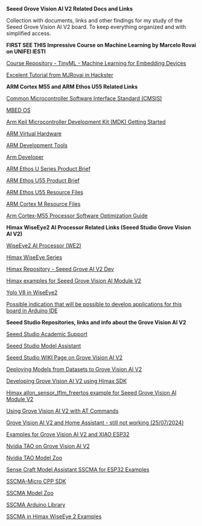 **Seeed Grove Vision AI V2 Related Docs and Links**

Collection with documents, links and other findings for my study of the Seeed Grove Vision AI V2 board. To keep everything organized and with simplified access.

**FIRST SEE THIS Impressive Course on Machine Learning by Marcelo Rovai on UNIFEI IESTI**

[Course Repository - TinyML - Machine Learning for Embedding Devices](https://mjrovai.github.io/UNIFEI-IESTI01-TinyML-2022.1/)

[Excelent Tutorial from MJRovai in Hackster](https://www.hackster.io/mjrobot/computer-vision-at-the-edge-with-grove-vision-ai-module-v2-0003c7)


**ARM Cortex M55 and ARM Ethos U55 Related Links**

[Common Microcontroller Software Interface Standard (CMSIS)](https://www.arm.com/technologies/cmsis)

[MBED OS](https://www.arm.com/products/development-tools/embedded-and-software/mbed-os)

[Arm Keil Microcontroller Development Kit (MDK) Getting Started](https://developer.arm.com/documentation/109350/v6/What-is-MDK-/Download-options)

[ARM Virtual Hardware](https://www.arm.com/products/development-tools/simulation/virtual-hardware)

[ARM Development Tools](https://www.arm.com/products/development-tools)

[Arm Developer](https://developer.arm.com/AI%20and%20ML#numberOfResults=48&aq=%40navigationhierarchiescategories%3D%3D%22AI%2FML%22)

[ARM Ethos U Series Product Brief](https://armkeil.blob.core.windows.net/developer/Files/pdf/arm-ethos-u-processor-series-brief-v2.pdf)

[ARM Ethos U55 Product Brief](https://armkeil.blob.core.windows.net/developer/Files/pdf/product-brief/arm-ethos-u55-product-brief.pdf)

[ARM Ethos U55 Resource Files](https://www.arm.com/products/silicon-ip-cpu/ethos/ethos-u55)

[ARM Cortex M Resource Files](https://community.arm.com/arm-community-blogs/b/architectures-and-processors-blog/posts/cortex-m-resources#arm_tools)

[Arm Cortex-M55 Processor Software Optimization Guide](https://developer.arm.com/documentation/102692/0101/Introduction)


**Himax WiseEye2 AI Processor Related Links (Seeed Studio Grove Vision AI V2)**

[WiseEye2 AI Processor (WE2)](https://www.himax.com.tw/products/wiseeye-ai-sensing/wiseeye2-ai-processor/)

[Himax WiseEye Series](https://himaxwiseeyeplus.github.io/)

[Himax Repository - Seeed Grove AI V2 Dev](https://github.com/HimaxWiseEyePlus/Seeed_Grove_Vision_AI_Module_V2)

[Himax examples for Seeed Grove Vision AI Module V2](https://github.com/HimaxWiseEyePlus/HIMAX_WE2_Rabboni)

[Yolo V8 in WiseEye2](https://github.com/HimaxWiseEyePlus/YOLOv8_on_WE2)

[Possible indication that will be possible to develop applications for this board in Arduino IDE](https://github.com/HimaxWiseEyePlus/ArduinoCore-WE2)


**Seeed Studio Repositories, links and info about the Grove Vision AI V2**

[Seeed Studio Academic Support](https://academic.seeed.cc/)

[Seeed Studio Model Assistant](https://github.com/Seeed-Studio/ModelAssistant)

[Seeed Studio WIKI Page on Grove Vision AI V2](https://wiki.seeedstudio.com/grove_vision_ai_v2/)

[Deploying Models from Datasets to Grove Vision AI V2](https://wiki.seeedstudio.com/grove_vision_ai_v2_sscma/)

[Developing Grove Vision AI V2 using Himax SDK](https://wiki.seeedstudio.com/grove_vision_ai_v2_himax_sdk/)

[Himax allon_sensor_tflm_freertos example for Seeed Grove Vision AI Module V2](https://github.com/limengdu/Seeed_Grove_Vision_AI_V2_SD-Mic)

[Using Grove Vision AI V2 with AT Commands](https://wiki.seeedstudio.com/grove_vision_ai_v2_at/)

[Grove Vision AI V2 and Home Assistant - still not working (25/07/2024)](https://wiki.seeedstudio.com/connect_vision_ai_v2_to_ha/)

[Examples for Grove Vision AI V2 and XIAO ESP32](https://wiki.seeedstudio.com/grove_vision_ai_v2_demo/)

[Nvidia TAO on Grove Vision AI V2](https://www.seeedstudio.com/blog/2024/07/02/nvidia-tao-now-running-on-mcu-grove-vision-ai-v2/)

[Nvidia TAO Model Zoo](https://catalog.ngc.nvidia.com/models?filters=&orderBy=weightPopularDESC&query=&page=&pageSize=)


[Sense Craft Model Assistant SSCMA for ESP32 Examples](https://github.com/Seeed-Studio/sscma-example-esp32)

[SSCMA-Micro CPP SDK](https://github.com/Seeed-Studio/SSCMA-Micro)

[SSCMA Model Zoo](https://github.com/Seeed-Studio/sscma-model-zoo)

[SSCMA Arduino Library](https://github.com/Seeed-Studio/Seeed_Arduino_SSCMA)

[SSCMA in Himax WiseEye 2 Examples](https://github.com/Seeed-Studio/sscma-example-we2)





